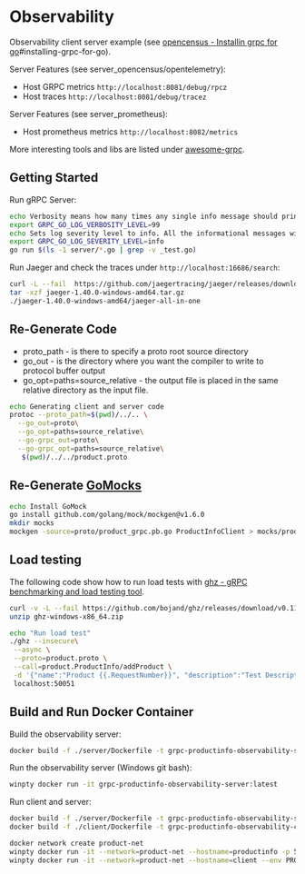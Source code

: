 # Observability

Observability client server example (see [opencensus - Installin grpc for go](https://opencensus.io/guides/grpc/go/)#installing-grpc-for-go).

Server Features (see server_opencensus/opentelemetry):

- Host GRPC metrics `http://localhost:8081/debug/rpcz`
- Host traces `http://localhost:8081/debug/tracez`

Server Features (see server_prometheus):

- Host prometheus metrics `http://localhost:8082/metrics`

More interesting tools and libs are listed under [awesome-grpc](https://github.com/grpc-ecosystem/awesome-grpc).

## Getting Started

Run gRPC Server:

```bash
echo Verbosity means how many times any single info message should print every five minutes. The verbosity is set to 0 by default.
export GRPC_GO_LOG_VERBOSITY_LEVEL=99
echo Sets log severity level to info. All the informational messages will be printed.
export GRPC_GO_LOG_SEVERITY_LEVEL=info
go run $(ls -1 server/*.go | grep -v _test.go)
```

Run Jaeger and check the traces under `http://localhost:16686/search`:

```bash
curl -L --fail  https://github.com/jaegertracing/jaeger/releases/download/v1.40.0/jaeger-1.40.0-windows-amd64.tar.gz -o jaeger-1.40.0-windows-amd64.tar.gz 
tar -xzf jaeger-1.40.0-windows-amd64.tar.gz
./jaeger-1.40.0-windows-amd64/jaeger-all-in-one
```

## Re-Generate Code

- proto_path - is there to specify a proto root source directory
- go_out - is the directory where you want the compiler to write to protocol buffer output
- go_opt=paths=source_relative - the output file is placed in the same relative directory as the input file.

```bash
echo Generating client and server code
protoc --proto_path=$(pwd)/../.. \
  --go_out=proto\
  --go_opt=paths=source_relative\
  --go-grpc_out=proto\
  --go-grpc_opt=paths=source_relative\
   $(pwd)/../../product.proto
```

## Re-Generate [GoMocks](https://github.com/golang/mock)

```bash
echo Install GoMock 
go install github.com/golang/mock/mockgen@v1.6.0
mkdir mocks
mockgen -source=proto/product_grpc.pb.go ProductInfoClient > mocks/productinfo_mock.go
```

## Load testing

The following code show how to run load tests with [ghz - gRPC benchmarking and load testing tool](https://ghz.sh/).

```bash
curl -v -L --fail https://github.com/bojand/ghz/releases/download/v0.111.0/ghz-windows-x86_64.zip -o ghz-windows-x86_64.zip
unzip ghz-windows-x86_64.zip

echo "Run load test"
./ghz --insecure\
 --async \
 --proto=product.proto \
 --call=product.ProductInfo/addProduct \
 -d '{"name":"Product {{.RequestNumber}}", "description":"Test Description {{.RequestNumber}}", "price": 17.13}' \
 localhost:50051
```

## Build and Run Docker Container

Build the observability server:

```bash
docker build -f ./server/Dockerfile -t grpc-productinfo-observability-server:latest .
```

Run the observability server (Windows git bash):

```bash
winpty docker run -it grpc-productinfo-observability-server:latest
```

Run client and server:

```bash
docker build -f ./server/Dockerfile -t grpc-productinfo-observability-server:latest .
docker build -f ./client/Dockerfile -t grpc-productinfo-observability-client:latest .

docker network create product-net
winpty docker run -it --network=product-net --hostname=productinfo -p 50051:50051 grpc-productinfo-observability-server:latest
winpty docker run -it --network=product-net --hostname=client --env PRODUCT_INFO_SERVER=productinfo grpc-productinfo-observability-client:latest
```

